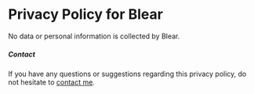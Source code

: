# Privacy Policy for Blear

No data or personal information is collected by Blear.

##### Contact

If you have any questions or suggestions regarding this privacy policy, do not hesitate to [contact me](https://sindresorhus.com/contact).

